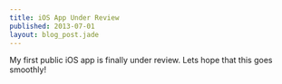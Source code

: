 ```yaml
---
title: iOS App Under Review
published: 2013-07-01
layout: blog_post.jade
---
```


My first public iOS app is finally under review. Lets hope that this goes smoothly!

